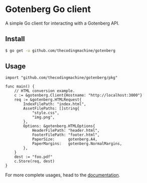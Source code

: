 # Gotenberg Go client

A simple Go client for interacting with a Gotenberg API.

## Install

```bash
$ go get -u github.com/thecodingmachine/gotenberg
```

## Usage

```golang
import "github.com/thecodingmachine/gotenberg/pkg"

func main() {
    // HTML conversion example.
    c := &gotenberg.Client{Hostname: "http://localhost:3000"}
    req := &gotenberg.HTMLRequest{
        IndexFilePath: "index.html",
        AssetFilePaths: []string{
            "style.css",
            "img.png",
        },
        Options: &gotenberg.HTMLOptions{
            HeaderFilePath: "header.html",
            FooterFilePath: "footer.html",
            PaperSize:      gotenberg.A4,
            PaperMargins:   gotenberg.NormalMargins,  
        },
    }
    dest := "foo.pdf"
    c.Store(req, dest)
}
```

For more complete usages, head to the [documentation](https://thecodingmachine.gotenberg.github.io).